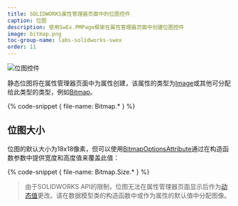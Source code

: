 ```yaml
---
title: SOLIDWORKS属性管理器页面中的位图控件
caption: 位图
description: 使用SwEx.PMPage框架在属性管理器页面中创建位图控件
image: bitmap.png
toc-group-name: labs-solidworks-swex
order: 11
---
```

![位图控件](bitmap.png)

静态位图将在属性管理器页面中为属性创建，该属性的类型为[Image](https://docs.microsoft.com/zh-cn/dotnet/api/system.drawing.image?view=netframework-4.8)或其他可分配给此类型的类型，例如[Bitmap](https://docs.microsoft.com/zh-cn/dotnet/api/system.drawing.bitmap?view=netframework-4.8)。

{% code-snippet { file-name: Bitmap.* } %}

## 位图大小

位图的默认大小为18x18像素，但可以使用[BitmapOptionsAttribute](https://docs.codestack.net/swex/pmpage/html/T_CodeStack_SwEx_PMPage_Attributes_BitmapOptionsAttribute.htm)通过在构造函数参数中提供宽度和高度值来覆盖此值：

{% code-snippet { file-name: Bitmap.Size.* } %}

> 由于SOLIDWORKS API的限制，位图无法在属性管理器页面显示后作为[动态值](/labs/solidworks/swex/pmpage/controls/dynamic-values/)更改。请在数据模型类的构造函数中或作为属性的默认值中分配图像。